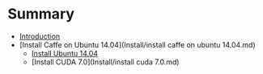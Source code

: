 # Summary

* [Introduction](README.md)
* [Install Caffe on Ubuntu 14.04](Install/install caffe on ubuntu 14.04.md)
   * [Install Ubuntu 14.04](Install/install_ubuntu_1404_md.md)
   * [Install CUDA 7.0](Install/install cuda 7.0.md)

